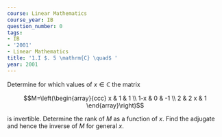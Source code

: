 ```yaml
---
course: Linear Mathematics
course_year: IB
question_number: 0
tags:
- IB
- '2001'
- Linear Mathematics
title: '1.I $. 5 \mathrm{C} \quad$ '
year: 2001
---
```



Determine for which values of $x \in \mathbb{C}$ the matrix

$$M=\left(\begin{array}{ccc}
x & 1 & 1 \\
1-x & 0 & -1 \\
2 & 2 x & 1
\end{array}\right)$$

is invertible. Determine the rank of $M$ as a function of $x$. Find the adjugate and hence the inverse of $M$ for general $x$.
